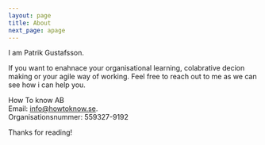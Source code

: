 ```yaml
---
layout: page
title: About
next_page: apage
---
```


I am Patrik Gustafsson. 

If you want to enahnace your organisational learning, colabrative decion making or your agile way of working. Feel free to reach out to me as we can see how i can help you.

How To know AB  
Email:  [info@howtoknow.se](mailto:info@howtoknow.se).   
Organisationsnummer: 559327-9192  

Thanks for reading!
